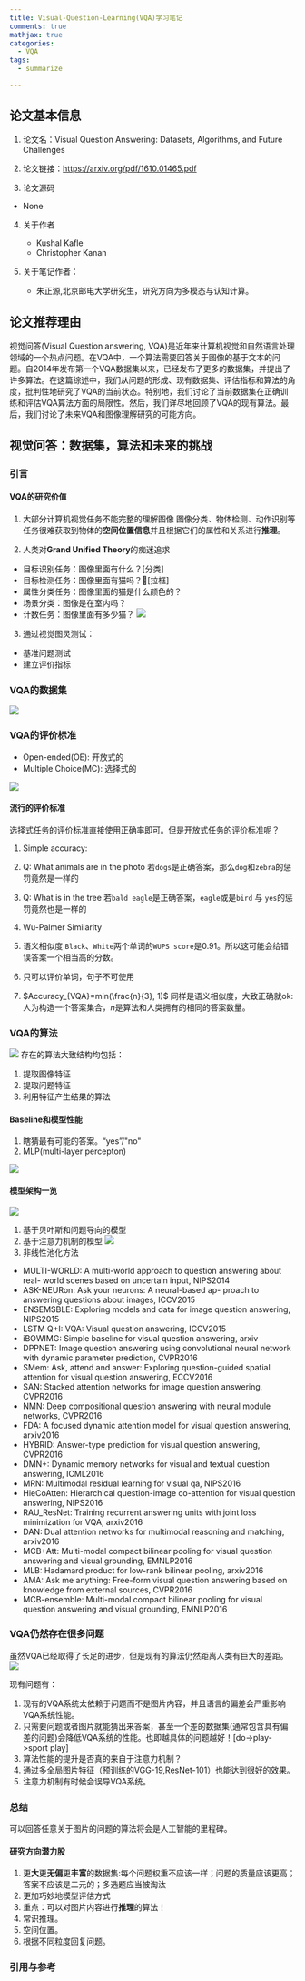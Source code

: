 ```yaml
---
title: Visual-Question-Learning(VQA)学习笔记
comments: true
mathjax: true
categories:
  - VQA
tags:
  - summarize

---
```


<!-- 论文基本信息：方便查阅和追踪 -->
<!-- 论文基本信息的获取：
1. 直接从论文pdf中获取
2. 从paperweekly首页上方搜索论文；若未检索到，点击推荐论文输入论文名即可自动获取信息-->
## 论文基本信息
1. 论文名：Visual Question Answering: Datasets, Algorithms, and Future Challenges

2. 论文链接：https://arxiv.org/pdf/1610.01465.pdf
<!-- Ex: https://arxiv.org/abs/1606.01541  -->

3. 论文源码
  - None
    
4. 关于作者
    - Kushal Kafle
    - Christopher Kanan

5. 关于笔记作者：
    - 朱正源,北京邮电大学研究生，研究方向为多模态与认知计算。  
    


## 论文推荐理由
<!-- Ex: 论文摘要的中文翻译
最近对话生成的神经模型为会话代理生成响应提供了很大的希望，但往往是短视的，一次预测一个话语而忽略它们对未来结果的影响。对未来的对话方向进行建模对于产生连贯，有趣的对话至关重要，这种对话需要传统的NLP对话模式借鉴强化学习。在本文中，我们将展示如何整合这些目标，应用深度强化学习来模拟聊天机器人对话中的未来奖励。该模型模拟两个虚拟代理之间的对话，使用策略梯度方法来奖励显示三个有用会话属性的序列：信息性，连贯性和易于回答（与前瞻性功能相关）。我们在多样性，长度以及人类评判方面评估我们的模型，表明所提出的算法产生了更多的交互式响应，并设法在对话模拟中促进更持久的对话。这项工作标志着基于对话的长期成功学习神经对话模型的第一步。
 -->
 视觉问答(Visual Question answering, VQA)是近年来计算机视觉和自然语言处理领域的一个热点问题。在VQA中，一个算法需要回答关于图像的基于文本的问题。自2014年发布第一个VQA数据集以来，已经发布了更多的数据集，并提出了许多算法。在这篇综述中，我们从问题的形成、现有数据集、评估指标和算法的角度，批判性地研究了VQA的当前状态。特别地，我们讨论了当前数据集在正确训练和评估VQA算法方面的局限性。然后，我们详尽地回顾了VQA的现有算法。最后，我们讨论了未来VQA和图像理解研究的可能方向。


## 视觉问答：数据集，算法和未来的挑战
<!-- Ex: ## 强化学习在对话生成领域的应用 -->


### 引言

#### VQA的研究价值
1. 大部分计算机视觉任务不能完整的理解图像
图像分类、物体检测、动作识别等任务很难获取到物体的**空间位置信息**并且根据它们的属性和关系进行**推理**。

2. 人类对**Grand Unified Theory**的痴迷追求
  - 目标识别任务：图像里面有什么？[分类]
  - 目标检测任务：图像里面有猫吗？[拉框]
  - 属性分类任务：图像里面的猫是什么颜色的？
  - 场景分类：图像是在室内吗？
  - 计数任务：图像里面有多少猫？
![](http://ww1.sinaimg.cn/large/ca26ff18ly1fvah1uwsvij208c04ogn4.jpg)

3. 通过视觉图灵测试：
  - 基准问题测试
  - 建立评价指标 


### VQA的数据集
![](http://ww1.sinaimg.cn/large/ca26ff18ly1fvajh4e1wbj20tz09eacb.jpg)


### VQA的评价标准
- Open-ended(OE): 开放式的
- Multiple Choice(MC): 选择式的

![](http://ww1.sinaimg.cn/large/ca26ff18ly1fvb6r1njlkj20kp0dmjuj.jpg)


#### 流行的评价标准
选择式任务的评价标准直接使用正确率即可。但是开放式任务的评价标准呢？

1. Simple accuracy:
  1. Q: What animals are in the photo
    若`dogs`是正确答案，那么`dog`和`zebra`的惩罚竟然是一样的
  2. Q: What is in the tree
    若`bald eagle`是正确答案，`eagle`或是`bird`  与  `yes`的惩罚竟然也是一样的
2. Wu-Palmer Similarity
  1. 语义相似度
    `Black`、`White`两个单词的`WUPS score`是0.91。所以这可能会给错误答案一个相当高的分数。
  2. 只可以评价单词，句子不可使用

3. $Accuracy_{VQA}=min(\frac{n}{3}, 1)$
  同样是语义相似度，大致正确就ok: 人为构造一个答案集合，$n$是算法和人类拥有的相同的答案数量。



### VQA的算法
![](http://ww1.sinaimg.cn/large/ca26ff18ly1fvbaa7e7d4j20qr098n45.jpg)
存在的算法大致结构均包括：
  1. 提取图像特征
  2. 提取问题特征
  3. 利用特征产生结果的算法

#### Baseline和模型性能
1. 瞎猜最有可能的答案。“yes”/"no"
2. MLP(multi-layer percepton)

![](http://ww1.sinaimg.cn/large/ca26ff18ly1fvbapjz9zkj20ky0lradq.jpg)

#### 模型架构一览
![](http://ww1.sinaimg.cn/large/ca26ff18ly1fvbasmehclj20qg0l278r.jpg)

1. 基于贝叶斯和问题导向的模型
2. 基于注意力机制的模型
![](http://ww1.sinaimg.cn/large/ca26ff18ly1fvbb0ttq7cj20r60dj7bs.jpg)
3. 非线性池化方法

- MULTI-WORLD: A multi-world approach to question answering about real- world scenes based on uncertain input, NIPS2014
- ASK-NEURon: Ask your neurons: A neural-based ap- proach to answering questions about images, ICCV2015
- ENSEMSBLE: Exploring models and data for image question answering, NIPS2015
- LSTM Q+I: VQA: Visual question answering, ICCV2015
- iBOWIMG: Simple baseline for visual question answering, arxiv
- DPPNET: Image question answering using convolutional neural network with dynamic parameter prediction, CVPR2016
- SMem: Ask, attend and answer: Exploring question-guided spatial attention for visual question answering, ECCV2016
- SAN: Stacked attention networks for image question answering, CVPR2016
- NMN: Deep compositional question answering with neural module networks, CVPR2016
- FDA: A focused dynamic attention model for visual question answering, arxiv2016
- HYBRID: Answer-type prediction for visual question answering, CVPR2016
- DMN+: Dynamic memory networks for visual and textual question answering, ICML2016
- MRN: Multimodal residual learning for visual qa, NIPS2016
- HieCoAtten: Hierarchical question-image co-attention for visual question answering, NIPS2016
- RAU_ResNet: Training recurrent answering units with joint loss minimization for VQA, arxiv2016
- DAN: Dual attention networks for multimodal reasoning and matching, arxiv2016
- MCB+Att: Multi-modal compact bilinear pooling for visual question answering and visual grounding, EMNLP2016
- MLB: Hadamard product for low-rank bilinear pooling, arxiv2016
- AMA: Ask me anything: Free-form visual question answering based on knowledge from external sources, CVPR2016
- MCB-ensemble: Multi-modal compact bilinear pooling for visual question answering and visual grounding, EMNLP2016


### VQA仍然存在很多问题
虽然VQA已经取得了长足的进步，但是现有的算法仍然距离人类有巨大的差距。
![](http://ww1.sinaimg.cn/large/ca26ff18ly1fvbbxjxinej20n10gvmzr.jpg)

现有问题有：
1. 现有的VQA系统太依赖于问题而不是图片内容，并且语言的偏差会严重影响VQA系统性能。
  1. 只需要问题或者图片就能猜出来答案，甚至一个差的数据集(通常包含具有偏差的问题)会降低VQA系统的性能。也即越具体的问题越好！[do->play->sport play]
2. 算法性能的提升是否真的来自于注意力机制？
  1. 通过多全局图片特征（预训练的VGG-19,ResNet-101）也能达到很好的效果。
  2. 注意力机制有时候会误导VQA系统。

### 总结
可以回答任意关于图片的问题的算法将会是人工智能的里程碑。

#### 研究方向潜力股
1. 更**大**更**无偏**更**丰富**的数据集:每个问题权重不应该一样；问题的质量应该更高；答案不应该是二元的；多选题应当被淘汰
2. 更加巧妙地模型评估方式
3. 重点：可以对图片内容进行**推理**的算法！
  1. 常识推理。
  2. 空间位置。
  3. 根据不同粒度回复问题。
  



<!-- TODO: ### 批注版论文 
> 1. 黄色表示研究领域的问题
> 2. 紫色表示论文叙述内容的重点
> 3. 绿色表示该论文的解决思路
> 4. 蓝色表示该论文的公式以及定义 -->

### 引用与参考
<!--
Ex:
1. https://www.paperweekly.site/papers/notes/221
2. https://scholar.google.com/
-->
